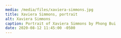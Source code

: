 ```yaml
---
media: /media/files/xaviera-simmons.jpg
title: Xaviera Simmons, portrait
alt: Xaviera Simmons
caption: Portrait of Xaviera Simmons by Phong Bui
date: 2020-08-12 11:45:00 -0500
---
```

